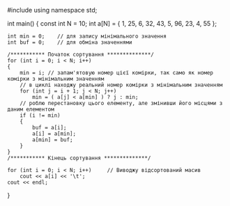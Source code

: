 #include <iostream>
using namespace std;

int main()
{
	const int N = 10;
	int a[N] = { 1, 25, 6, 32, 43, 5, 96, 23, 4, 55 };
	
	int min = 0;	// для запису мінімального значення
	int buf = 0;	// для обміна значеннями

	/*********** Початок сортування **************/
	for (int i = 0; i < N; i++)
	{
		min = i; // запам'ятовую номер цієї комірки, так само як номер комірки з мінімальним значенням
		// в циклі находжу реальний номер комірки з мінімальним значенням
		for (int j = i + 1; j < N; j++)
			min = ( a[j] < a[min] ) ? j : min;
		// роблю перестановку цього елементу, але змінивши його місцями з даним елементом
		if (i != min)
		{
			buf = a[i];
			a[i] = a[min];
			a[min] = buf;
		}
	}
	/*********** Кінець сортування **************/

	for (int i = 0; i < N; i++) 	// Виводжу відсортований масив
		cout << a[i] << '\t';
	cout << endl;
}
